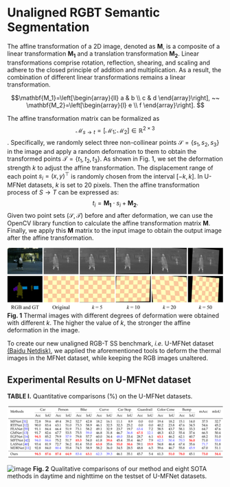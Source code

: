 # Unaligned RGBT Semantic Segmentation
The affine transformation of a 2D image, denoted as $\mathbf{M}$, is a composite of a linear transformation $\mathbf{M_1}$ and a translation transformation $\mathbf{M_2}$.
Linear transformations comprise rotation, reflection, shearing, and scaling and adhere to the closed principle of addition and multiplication.
As a result, the combination of different linear transformations remains a linear transformation. 

$$\mathbf{M_1}=\left[\begin{array}{ll}
		a & b \\
		c & d
	\end{array}\right], ~~
	\mathbf{M_2}=\left[\begin{array}{l}
		e \\
		f
	\end{array}\right]. $$

The affine transformation matrix can be formalized as $$\mathcal{M}_{s\rightarrow t} = \left[\mathcal{M}_1;\mathcal{M}_2 \right] \in \mathbb{R}^{2 \times 3}$$.
Specifically, we randomly select three non-collinear points $\mathcal{S}=\lbrace s_1, s_2, s_3 \rbrace$ in the image and apply a random deformation to them to obtain the transformed points $\mathcal{T}=\lbrace t_1, t_2, t_3 \rbrace$.
As shown in Fig. 1, we set the deformation strength $k$ to adjust the affine transformation. The displacement range of each point $s_i = (x, y)^\top$ is randomly chosen from the interval $[-k, k]$. In U-MFNet datasets, $k$ is set to 20 pixels.
Then the affine transformation process of $S \rightarrow T$ can be expressed as:  
$$t_i = \mathbf{M_1} \cdot s_i + \mathbf{M_2}.$$ 
Given two point sets $(\mathcal{S}, \mathcal{T})$ before and after deformation, we can use the OpenCV library function to calculate the affine transformation matrix $\mathbf{M}$.
Finally, we apply this $\mathbf{M}$ matrix to the input image to obtain the output image after the affine transformation.

![image](/deformation.jpg)  
**Fig. 1** Thermal images with different degrees of deformation were obtained with different $k$. The higher the value of $k$, the stronger the affine deformation in the image.

To create our new unaligned RGB-T SS benchmark, _i.e._ U-MFNet dataset [(Baidu Netdisk)](https://pan.baidu.com/s/1GFEOYX7M8D7vP1zqHY0CYA?pwd=vm17), we applied the aforementioned tools to deform the thermal images in the MFNet dataset, while keeping the RGB images unaltered.

## Experimental Results on U-MFNet dataset

**TABLE I.** Quantitative comparisons (%) on the U-MFNet datasets.

![image](/sota.png)  



![image](/res_images.png)
**Fig. 2** Qualitative comparisons of our method and eight SOTA methods in daytime and nighttime on the testset of U-MFNet datasets.
